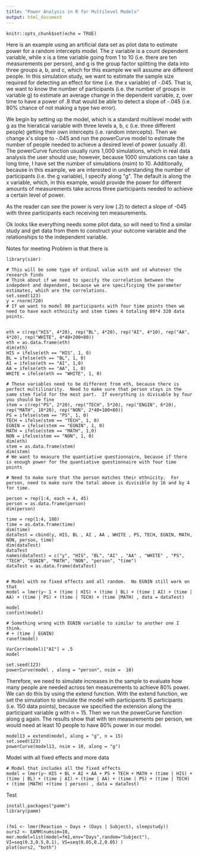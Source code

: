 ```yaml
---
title: "Power Analysis in R for Multilevel Models"
output: html_document
---
```


```{r setup, include=FALSE}
knitr::opts_chunk$set(echo = TRUE)
```
Here is an example using an artificial data set as pilot data to estimate power for a random intercepts model.  The z variable is a count dependent variable, while x is a time variable going from 1 to 10 (i.e. there are ten measurements per person), and g is the group factor splitting the data into three groups a, b, and c, which for this example we will assume are different people.  In this simulation study, we want to estimate the sample size required for detecting an effect for time (i.e. the x variable) of -.045.  That is, we want to know the number of participants (i.e. the number of groups in variable g) to estimate an average change in the dependent variable, z, over time to have a power of .8 that would be able to detect a slope of -.045 (i.e. 80% chance of not making a type two error).  

We begin by setting up the model, which is a standard multilevel model with g as the hieratical variable with three levels a, b, c (i.e. three different people) getting their own intercepts (i.e. random intercepts).  Then we change x's slope to -.045 and run the powerCurve model to estimate the number of people needed to achieve a desired level of power (usually .8).  The powerCurve function usually runs 1,000 simulations, which in real data analysis the user should use; however, because 1000 simulations can take a long time, I have set the number of simulations (nsim) to 10.  Additionally, because in this example, we are interested in understanding the number of participants (i.e. the g variable), I specify along "g".  The default is along the x variable, which, in this example, would provide the power for different amounts of measurements take across three participants needed to achieve a certain level of power.

As the reader can see the power is very low (.2) to detect a slope of -045 with three participants each receiving ten measurements.

Ok looks like everything needs some pilot data, so will need to find a similar study and get data from them to construct your outcome variable and the relationships to the independent variable.

Notes for meeting
Problem is that there is 
```{r}
library(simr)

# This will be some type of ordinal value with and sd whatever the research finds
# Think about if we need to specify the correlation between the indepdent and dependent, because we are specificying the parameter estimates, which are the correlations.
set.seed(123)
y = rnorm(720) 
# If we want to model 80 participants with four time points then we need to have each ethnicity and stem times 4 totaling 80*4 320 data points.


eth = c(rep("HIS", 4*20), rep("BL", 4*20), rep("AI", 4*10), rep("AA", 4*20), rep("WHITE", 4*40+200+80))
eth = as.data.frame(eth)
dim(eth)
HIS = ifelse(eth == "HIS", 1, 0)
BL = ifelse(eth == "BL", 1, 0)
AI = ifelse(eth == "AI", 1,0)
AA = ifelse(eth == "AA", 1, 0)
WHITE = ifelse(eth == "WHITE", 1, 0)

# These variables need to be different from eth, because there is perfect multilinarity.  Need to make sure that person stays in the same stem field for the most part.  If everything is divisable by four you should be fine
stem = c(rep("PS", 2*20), rep("TECH", 5*20), rep("ENGIN", 6*20), rep("MATH", 10*20), rep("NON", 2*40+100+80))
PS = ifelse(stem == "PS", 1, 0)
TECH = ifelse(stem == "TECH", 1, 0)
EGNIN = ifelse(stem == "EGNIN", 1, 0)
MATH = ifelse(stem == "MATH", 1,0)
NON = ifelse(stem == "NON", 1, 0)
dim(eth)
stem = as.data.frame(stem)
dim(stem)
# We want to measure the quantiative questionnaire, because if there is enough power for the quantiative questionnaire with four time points 

# Need to make sure that the person matches their ethnicity.  For person, need to make sure the total above is divisible by 16 and by 4 for time.   

person = rep(1:4, each = 4, 45)
person = as.data.frame(person)
dim(person)

time = rep(1:4, 180)
time = as.data.frame(time)
dim(time)
dataTest = cbind(y, HIS, BL , AI , AA , WHITE , PS, TECH, EGNIN, MATH, NON, person, time)
dim(dataTest)
dataTest
names(dataTest) = c("y", "HIS", "BL", "AI" , "AA" , "WHITE" , "PS", "TECH", "EGNIN", "MATH", "NON", "person", "time")
dataTest = as.data.frame(dataTest)


# Model with no fixed effects and all random.  No EGNIN still work on that
model = lmer(y~ 1 + (time | HIS) + (time | BL) + (time | AI) + (time | AA) + (time | PS) + (time | TECH) + (time |MATH) , data = dataTest)

model
confint(model)

# Something wrong with EGNIN variable to similar to another one I think.
# + (time | EGNIN)
ranef(model)

VarCorr(model)["AI"] = .5
model

set.seed(123)
powerCurve(model , along = "person", nsim =  10)
```
Therefore, we need to simulate increases in the sample to evaluate how many people are needed across ten measurements to achieve 80% power.  We can do this by using the extend function.  With the extend function, we set the simulation to simulate the model with participants 15 participants (i.e. 150 data points), because we specified the extension along the participant variable g with n = 15.  Then we run the powerCurve function along g again.  The results show that with ten measurements per person, we would need at least 10 people to have 80% power in our model.  
```{r}
model13 = extend(model, along = "g", n = 15)
set.seed(123)
powerCurve(model13, nsim = 10, along = "g")
```
Model with all fixed effects and more data
```{r}
# Model that includes all the fixed effects
model = lmer(y~ HIS + BL + AI + AA + PS + TECH + MATH + (time | HIS) + (time | BL) + (time | AI) + (time | AA) + (time | PS) + (time | TECH) + (time |MATH) +(time | person) , data = dataTest)
```


Test
```{r}
install.packages("pamm")
library(pamm)


(fm1 <- lmer(Reaction ~ Days + (Days | Subject), sleepstudy))
ours2 <- EAMM(numsim=10, mer.model=list(model=fm1,env="Days",random="Subject"),
VI=seq(0.3,0.5,0.1), VS=seq(0.05,0.2,0.05) )
plot(ours2, "both")
```

